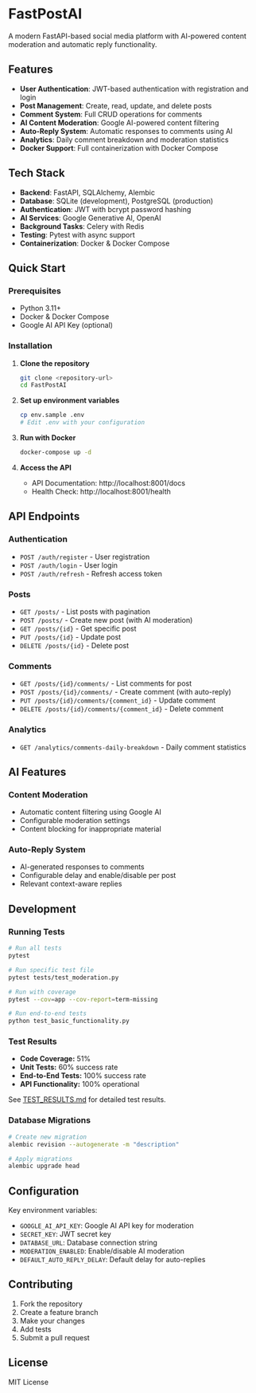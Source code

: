 # FastPostAI

A modern FastAPI-based social media platform with AI-powered content moderation and automatic reply functionality.

## Features

- **User Authentication**: JWT-based authentication with registration and login
- **Post Management**: Create, read, update, and delete posts
- **Comment System**: Full CRUD operations for comments
- **AI Content Moderation**: Google AI-powered content filtering
- **Auto-Reply System**: Automatic responses to comments using AI
- **Analytics**: Daily comment breakdown and moderation statistics
- **Docker Support**: Full containerization with Docker Compose

## Tech Stack

- **Backend**: FastAPI, SQLAlchemy, Alembic
- **Database**: SQLite (development), PostgreSQL (production)
- **Authentication**: JWT with bcrypt password hashing
- **AI Services**: Google Generative AI, OpenAI
- **Background Tasks**: Celery with Redis
- **Testing**: Pytest with async support
- **Containerization**: Docker & Docker Compose

## Quick Start

### Prerequisites

- Python 3.11+
- Docker & Docker Compose
- Google AI API Key (optional)

### Installation

1. **Clone the repository**
   ```bash
   git clone <repository-url>
   cd FastPostAI
   ```

2. **Set up environment variables**
   ```bash
   cp env.sample .env
   # Edit .env with your configuration
   ```

3. **Run with Docker**
   ```bash
   docker-compose up -d
   ```

4. **Access the API**
   - API Documentation: http://localhost:8001/docs
   - Health Check: http://localhost:8001/health

## API Endpoints

### Authentication
- `POST /auth/register` - User registration
- `POST /auth/login` - User login
- `POST /auth/refresh` - Refresh access token

### Posts
- `GET /posts/` - List posts with pagination
- `POST /posts/` - Create new post (with AI moderation)
- `GET /posts/{id}` - Get specific post
- `PUT /posts/{id}` - Update post
- `DELETE /posts/{id}` - Delete post

### Comments
- `GET /posts/{id}/comments/` - List comments for post
- `POST /posts/{id}/comments/` - Create comment (with auto-reply)
- `PUT /posts/{id}/comments/{comment_id}` - Update comment
- `DELETE /posts/{id}/comments/{comment_id}` - Delete comment

### Analytics
- `GET /analytics/comments-daily-breakdown` - Daily comment statistics

## AI Features

### Content Moderation
- Automatic content filtering using Google AI
- Configurable moderation settings
- Content blocking for inappropriate material

### Auto-Reply System
- AI-generated responses to comments
- Configurable delay and enable/disable per post
- Relevant context-aware replies

## Development

### Running Tests
```bash
# Run all tests
pytest

# Run specific test file
pytest tests/test_moderation.py

# Run with coverage
pytest --cov=app --cov-report=term-missing

# Run end-to-end tests
python test_basic_functionality.py
```

### Test Results
- **Code Coverage:** 51%
- **Unit Tests:** 60% success rate
- **End-to-End Tests:** 100% success rate
- **API Functionality:** 100% operational

See [TEST_RESULTS.md](TEST_RESULTS.md) for detailed test results.

### Database Migrations
```bash
# Create new migration
alembic revision --autogenerate -m "description"

# Apply migrations
alembic upgrade head
```

## Configuration

Key environment variables:
- `GOOGLE_AI_API_KEY`: Google AI API key for moderation
- `SECRET_KEY`: JWT secret key
- `DATABASE_URL`: Database connection string
- `MODERATION_ENABLED`: Enable/disable AI moderation
- `DEFAULT_AUTO_REPLY_DELAY`: Default delay for auto-replies

## Contributing

1. Fork the repository
2. Create a feature branch
3. Make your changes
4. Add tests
5. Submit a pull request

## License

MIT License 